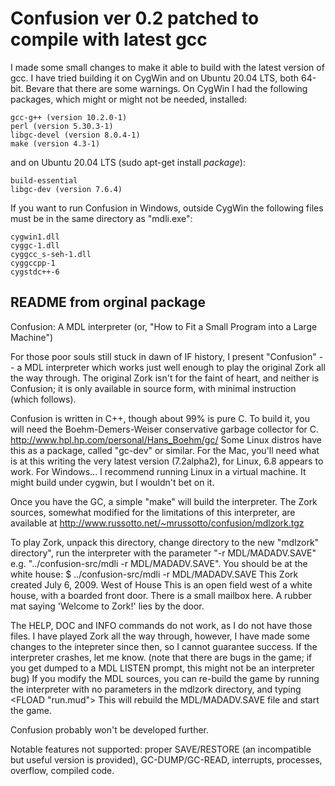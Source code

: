 # Confusion ver 0.2 patched to compile with latest gcc
I made some small changes to make it able to build with the latest version of gcc. 
I have tried building it on CygWin and on Ubuntu 20.04 LTS, both 64-bit. Bevare that there are some warnings.
On CygWin I had the following packages, which might or might not be needed, installed:
~~~
gcc-g++ (version 10.2.0-1)
perl (version 5.30.3-1)
libgc-devel (version 8.0.4-1)
make (version 4.3-1)
~~~
and on Ubuntu 20.04 LTS (sudo apt-get install *package*):
~~~
build-essential
libgc-dev (version 7.6.4)
~~~
If you want to run Confusion in Windows, outside CygWin the following files must be in the same directory as "mdli.exe":
~~~
cygwin1.dll
cyggc-1.dll
cyggcc_s-seh-1.dll
cyggccpp-1
cygstdc++-6
~~~

## README from orginal package
Confusion: A MDL interpreter
(or, "How to Fit a Small Program into a Large Machine")

For those poor souls still stuck in dawn of IF history, I present 
"Confusion" -- a MDL interpreter which works just well enough to play 
the original Zork all the way through.  The original Zork isn't for the 
faint of heart, and neither is Confusion; it is only available in 
source form, with minimal instruction (which follows).

Confusion is written in C++, though about 99% is pure C. To build it, you 
will need the Boehm-Demers-Weiser conservative garbage collector for 
C.  <http://www.hpl.hp.com/personal/Hans_Boehm/gc/> 
Some Linux distros have this as a package, called "gc-dev" or 
similar.  For the Mac, you'll need what is at this writing the very latest
version (7.2alpha2), for Linux, 6.8 appears to work.  For Windows... I 
recommend running Linux in a virtual machine.  It might build under 
cygwin, but I wouldn't bet on it. 

Once you have the GC, a simple "make" will build the interpreter. 
The Zork sources, somewhat modified for the limitations of this 
interpreter, are available at 
<http://www.russotto.net/~mrussotto/confusion/mdlzork.tgz> 

To play Zork, unpack this directory, change directory to the new 
"mdlzork" directory", run the interpreter with the parameter "-r 
MDL/MADADV.SAVE" e.g. "../confusion-src/mdli -r MDL/MADADV.SAVE". 
You should be at the white house: 
$ ../confusion-src/mdli -r MDL/MADADV.SAVE 
This Zork created July 6, 2009. 
West of House 
This is an open field west of a white house, with a boarded front 
door. 
There is a small mailbox here. 
A rubber mat saying 'Welcome to Zork!' lies by the door. 

The HELP, DOC and INFO commands do not work, as I do not have those files. 
I have played Zork all the way through, however, I have made some 
changes to the intepreter since then, so I cannot guarantee success.  If the 
interpreter crashes, let me know.  (note that there are bugs in the 
game; if you get dumped to a MDL LISTEN prompt, this might not be an 
interpreter bug) 
If you modify the MDL sources, you can re-build the game by running 
the interpreter with no parameters in the mdlzork directory, and 
typing 
<FLOAD "run.mud"> 
This will rebuild the MDL/MADADV.SAVE file and start the game. 

Confusion probably won't be developed further.

Notable features not supported: proper SAVE/RESTORE (an incompatible but
useful version is provided), GC-DUMP/GC-READ,  interrupts, processes, 
overflow, compiled code.
